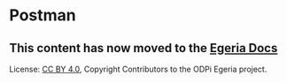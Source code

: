 <!-- SPDX-License-Identifier: CC-BY-4.0 -->
<!-- Copyright Contributors to the ODPi Egeria project 2020. -->

# Postman

This content has now moved to the [Egeria Docs](https://odpi.github.io/egeria-docs/education/tutorials/postman-tutorial/overview/)
----
License: [CC BY 4.0](https://creativecommons.org/licenses/by/4.0/),
Copyright Contributors to the ODPi Egeria project.
